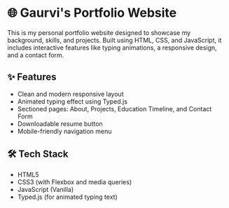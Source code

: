 # 🌐 Gaurvi's Portfolio Website

This is my personal portfolio website designed to showcase my background, skills, and projects. Built using HTML, CSS, and JavaScript, it includes interactive features like typing animations, a responsive design, and a contact form.

## ✨ Features
- Clean and modern responsive layout
- Animated typing effect using Typed.js
- Sectioned pages: About, Projects, Education Timeline, and Contact Form
- Downloadable resume button
- Mobile-friendly navigation menu

## 🛠️ Tech Stack
- HTML5
- CSS3 (with Flexbox and media queries)
- JavaScript (Vanilla)
- Typed.js (for animated typing text)

